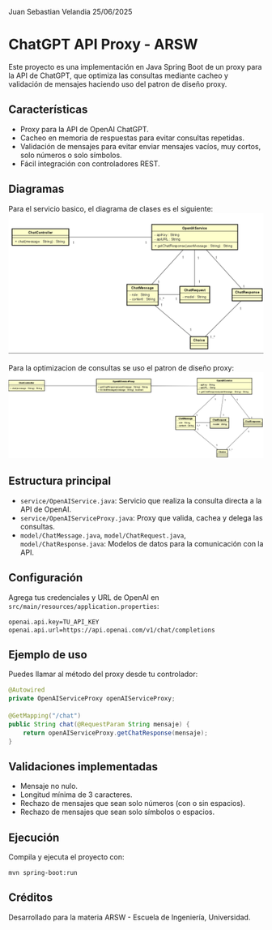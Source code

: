 Juan Sebastian Velandia
25/06/2025


# ChatGPT API Proxy - ARSW

Este proyecto es una implementación en Java Spring Boot de un proxy para la API de ChatGPT, que optimiza las consultas mediante cacheo y validación de mensajes haciendo uso del patron de diseño proxy.

## Características

- Proxy para la API de OpenAI ChatGPT.
- Cacheo en memoria de respuestas para evitar consultas repetidas.
- Validación de mensajes para evitar enviar mensajes vacíos, muy cortos, solo números o solo símbolos.
- Fácil integración con controladores REST.

## Diagramas
Para el servicio basico, el diagrama de clases es el siguiente:
![alt text](resources/1.png)

Para la optimizacion de consultas se uso el patron de diseño proxy:
![alt text](resources/2.png)
## Estructura principal

- `service/OpenAIService.java`: Servicio que realiza la consulta directa a la API de OpenAI.
- `service/OpenAIServiceProxy.java`: Proxy que valida, cachea y delega las consultas.
- `model/ChatMessage.java`, `model/ChatRequest.java`, `model/ChatResponse.java`: Modelos de datos para la comunicación con la API.

## Configuración

Agrega tus credenciales y URL de OpenAI en `src/main/resources/application.properties`:

```
openai.api.key=TU_API_KEY
openai.api.url=https://api.openai.com/v1/chat/completions
```

## Ejemplo de uso

Puedes llamar al método del proxy desde tu controlador:

```java
@Autowired
private OpenAIServiceProxy openAIServiceProxy;

@GetMapping("/chat")
public String chat(@RequestParam String mensaje) {
    return openAIServiceProxy.getChatResponse(mensaje);
}
```

## Validaciones implementadas

- Mensaje no nulo.
- Longitud mínima de 3 caracteres.
- Rechazo de mensajes que sean solo números (con o sin espacios).
- Rechazo de mensajes que sean solo símbolos o espacios.

## Ejecución

Compila y ejecuta el proyecto con:

```
mvn spring-boot:run
```

## Créditos

Desarrollado para la materia ARSW - Escuela de Ingeniería, Universidad.
